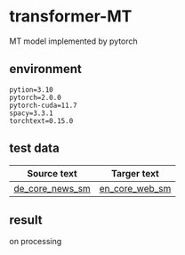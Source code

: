 # transformer-MT
MT model implemented by pytorch

## environment

```
pytion=3.10
pytorch=2.0.0
pytorch-cuda=11.7
spacy=3.3.1
torchtext=0.15.0
```


## test data


|Source text|Targer text|
|------|---|
|[de_core_news_sm](https://spacy.io/models/de)|[en_core_web_sm](https://spacy.io/models/en)|


## result

on processing